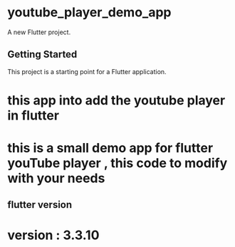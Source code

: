 # youtube_player_demo_app

A new Flutter project.

## Getting Started

This project is a starting point for a Flutter application.
# this app into add the youtube player in flutter
# this is a small demo app for flutter youTube player , this code to modify with your needs

## flutter version
# version : 3.3.10
